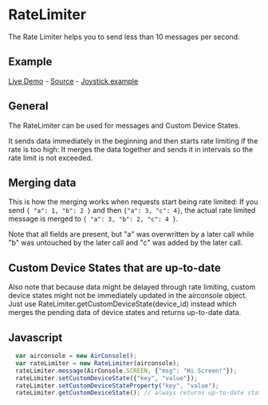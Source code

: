 # RateLimiter
The Rate Limiter helps you to send less than 10 messages per second.

## Example

[Live Demo](https://rawgit.com/AirConsole/airconsole-controls/master/examples/rate-limiter.html) -
[Source](https://github.com/AirConsole/airconsole-controls/blob/master/rate-limiter/rate-limiter.js) -
[Joystick example](https://rawgit.com/AirConsole/airconsole-controls/master/examples/joystick.html)

## General

The RateLimiter can be used for messages and Custom Device States.

It sends data immediately in the beginning and then starts
rate limiting if the rate is too high: It merges the data together and
sends it in intervals so the rate limit is not exceeded.


## Merging data
This is how the merging works when requests start being rate limited:
If you send `{ "a": 1, "b": 2 }` and then `{"a": 3, "c": 4}`, the actual rate
limited message is merged to `{ "a": 3, "b": 2, "c": 4 }`.

Note that all fields are present, but "a" was overwritten by a later
call while "b" was untouched by the later call and "c" was added
by the later call.


## Custom Device States that are up-to-date
Also note that because data might be delayed through rate limiting,
custom device states might not be immediately updated in the airconsole
object. Just use RateLimiter.getCustomDeviceState(device_id) instead which
merges the pending data of device states and returns up-to-date data.

## Javascript
```javascript
  var airconsole = new AirConsole();
  var rateLimiter = new RateLimiter(airconsole);
  rateLimiter.message(AirConsole.SCREEN, {"msg": "Hi Screen!"});
  rateLimiter.setCustomDeviceState({"key", "value"});
  rateLimiter.setCustomDeviceStateProperty("key", "value");
  rateLimiter.getCustomDeviceState(); // always returns up-to-date state
```
